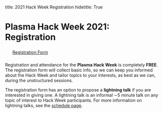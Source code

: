 title: 2021 Hack Week Registration
hidetitle: True

# Plasma Hack Week 2021: Registration

<div style="width: 100%; margin: 24px">
    <a href=https://docs.google.com/forms/d/e/1FAIpQLScdCs5PgchaE6c9VAEfbyFv9LhOTzM8jLi4v-kroJrTLSv63w/viewform?usp=sf_link
            class="feature-card feature-link btn-plasmapy-bluegreen" 
            style="width: 200px">
        <div>Registration Form</div>
    </a>
</div>

Registration and attendance for the **Plasma Hack Week** is completely **FREE**.
The registration form will collect basic info, so we can keep you informed about
the Hack Week and tailor topics to your interests, as best as we can, during the
unstructured sessions.

The registration form has an option to propose a **lightning talk** if you
are interested in giving one.  A lightning talk is an informal ∼5 minute
talk on any topic of interest to Hack Week participants.  For more 
information on lightning talks, see the [schedule page](./2021/schedule).
